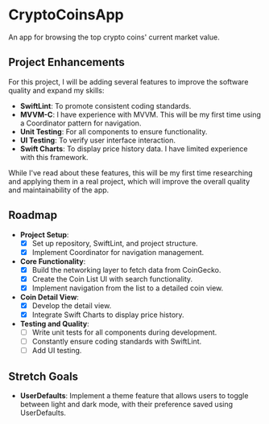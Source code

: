 # CryptoCoinsApp
An app for browsing the top crypto coins' current market value. 

## Project Enhancements
For this project, I will be adding several features to improve the software quality and expand my skills:
- **SwiftLint**: To promote consistent coding standards.
- **MVVM-C**: I have experience with MVVM. This will be my first time using a Coordinator pattern for navigation.
- **Unit Testing**: For all components to ensure functionality.
- **UI Testing**: To verify user interface interaction.
- **Swift Charts**: To display price history data. I have limited experience with this framework.

While I've read about these features, this will be my first time researching and applying them in a real project, which will improve the overall quality and maintainability of the app.

## Roadmap
- **Project Setup**: 
  - [x] Set up repository, SwiftLint, and project structure.
  - [x] Implement Coordinator for navigation management.
  
- **Core Functionality**:
  - [x] Build the networking layer to fetch data from CoinGecko.
  - [x] Create the Coin List UI with search functionality.
  - [x] Implement navigation from the list to a detailed coin view.
  
- **Coin Detail View**:
  - [x] Develop the detail view.
  - [x] Integrate Swift Charts to display price history.

- **Testing and Quality**:
  - [ ] Write unit tests for all components during development.
  - [ ] Constantly ensure coding standards with SwiftLint. 
  - [ ] Add UI testing.
  
## Stretch Goals
- **UserDefaults**: Implement a theme feature that allows users to toggle between light and dark mode, with their preference saved using UserDefaults.
